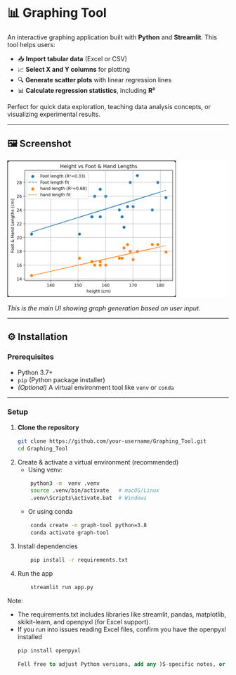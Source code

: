 # 📊 Graphing Tool

An interactive graphing application built with **Python** and **Streamlit**. This tool helps users:

- 📥 **Import tabular data** (Excel or CSV)
- 📈 **Select X and Y columns** for plotting
- 🔍 **Generate scatter plots** with linear regression lines
- 📊 **Calculate regression statistics**, including **R²**

Perfect for quick data exploration, teaching data analysis concepts, or visualizing experimental results.

---

## 🖼️ Screenshot

![Streamlit graphing tool demo](Images/Screenshot_graph.png)

*This is the main UI showing graph generation based on user input.*

---

## ⚙️ Installation

### Prerequisites

- Python 3.7+
- `pip` (Python package installer)
- *(Optional)* A virtual environment tool like `venv` or `conda`

---
  
### Setup

1. **Clone the repository**
   ```bash
   git clone https://github.com/your-username/Graphing_Tool.git
   cd Graphing_Tool
  2. Create & activate a virtual environment (recommended)
     - Using venv:
      ```bash
          python3 -m  venv .venv
          source .venv/bin/activate   # macOS/Linux
          .venv\Scripts\activate.bat  # Windows
      ```
     - Or using conda 
      ```bash
          conda create -n graph-tool python=3.8
          conda activate graph-tool
      ```
  3. Install dependencies
      ```bash
          pip install -r requirements.txt
      ```
  4. Run the app
      ```bash
          streamlit run app.py
      ```
  Note:
   - The requirements.txt includes libraries like streamlit, pandas, matplotlib, skikit-learn, and openpyxl (for Excel support).
   - If you run into issues reading Excel files, confirm you have the openpyxl installed
      ```bash
      pip install openpyxl
      ```
      ```sql
      Fell free to adjust Python versions, add any )S-specific notes, or list extra dependencies you're using!
      ```
   

     